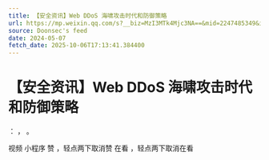 ```yaml
---
title: 【安全资讯】Web DDoS 海啸攻击时代和防御策略
url: https://mp.weixin.qq.com/s?__biz=MzI3MTk4Mjc3NA==&mid=2247485349&idx=2&sn=38fe03d595ebfaa34f3de62e8d273945
source: Doonsec's feed
date: 2024-05-07
fetch_date: 2025-10-06T17:13:41.384400
---
```


# 【安全资讯】Web DDoS 海啸攻击时代和防御策略

：
，
。

视频
小程序
赞
，轻点两下取消赞
在看
，轻点两下取消在看